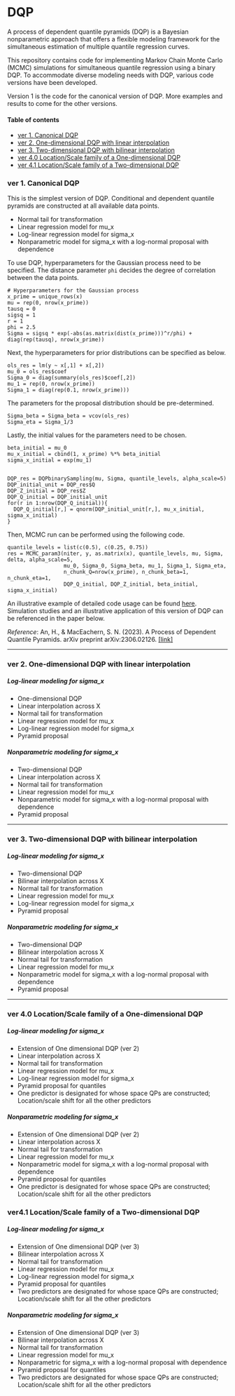 # DQP

A process of dependent quantile pyramids (DQP) is a Bayesian nonparametric approach that offers a flexible modeling framework for the simultaneous estimation of multiple quantile regression curves. 

This repository contains code for implementing Markov Chain Monte Carlo (MCMC) simulations for simultaneous quantile regression using a binary DQP.
To accommodate diverse modeling needs with DQP, various code versions have been developed.

Version 1 is the code for the canonical version of DQP. More examples and results to come for the other versions. 

#### Table of contents 

* [ver 1. Canonical DQP](https://github.com/hyoin-an/DQP#ver-1-canonical-dqp)
* [ver 2. One-dimensional DQP with linear interpolation](https://github.com/hyoin-an/DQP#ver-2-one-dimensional-dqp-with-linear-interpolation)
* [ver 3. Two-dimensional DQP with bilinear interpolation](https://github.com/hyoin-an/DQP#ver-3-two-dimensional-dqp-with-bilinear-interpolation)
* [ver 4.0 Location/Scale family of a One-dimensional DQP](https://github.com/hyoin-an/DQP#ver-40-locationscale-family-of-a-one-dimensional-dqp)
* [ver 4.1 Location/Scale family of a Two-dimensional DQP](https://github.com/hyoin-an/DQP#ver41-locationscale-family-of-a-two-dimensional-dqp)


### ver 1. Canonical DQP
This is the simplest version of DQP. Conditional and dependent quantile pyramids are constructed at all available data points.

*	Normal tail for transformation
*	Linear regression model for mu_x
*	Log-linear regression model for sigma_x
*	Nonparametric model for sigma_x with a log-normal proposal with dependence

To use DQP, hyperparameters for the Gaussian process need to be specified. The distance parameter `phi` decides the degree of correlation between the data points. 

```
# Hyperparameters for the Gaussian process
x_prime = unique_rows(x)
mu = rep(0, nrow(x_prime))
tausq = 0 
sigsq = 1
r = 1 
phi = 2.5 
Sigma = sigsq * exp(-abs(as.matrix(dist(x_prime)))^r/phi) + diag(rep(tausq), nrow(x_prime))
```

Next, the hyperparameters for prior distributions can be specified as below.
```
ols_res = lm(y ~ x[,1] + x[,2])
mu_0 = ols_res$coef
Sigma_0 = diag(summary(ols_res)$coef[,2])
mu_1 = rep(0, nrow(x_prime))
Sigma_1 = diag(rep(0.1, nrow(x_prime)))
```

The parameters for the proposal distribution should be pre-determined.
```
Sigma_beta = Sigma_beta = vcov(ols_res)
Sigma_eta = Sigma_1/3
```

Lastly, the initial values for the parameters need to be chosen. 
```
beta_initial = mu_0
mu_x_initial = cbind(1, x_prime) %*% beta_initial
sigma_x_initial = exp(mu_1)


DQP_res = DQPbinarySampling(mu, Sigma, quantile_levels, alpha_scale=5)
DQP_initial_unit = DQP_res$Q
DQP_Z_initial = DQP_res$Z
DQP_Q_initial = DQP_initial_unit
for(r in 1:nrow(DQP_Q_initial)){
  DQP_Q_initial[r,] = qnorm(DQP_initial_unit[r,], mu_x_initial, sigma_x_initial)
}
```

Then, MCMC run can be performed using the following code. 
```
quantile_levels = list(c(0.5), c(0.25, 0.75))
res = MCMC_param3(niter, y, as.matrix(x), quantile_levels, mu, Sigma, delta, alpha_scale=5, 
                  mu_0, Sigma_0, Sigma_beta, mu_1, Sigma_1, Sigma_eta, 
                  n_chunk_Q=nrow(x_prime), n_chunk_beta=1, n_chunk_eta=1,
                  DQP_Q_initial, DQP_Z_initial, beta_initial, sigma_x_initial)
```

An illustrative example of detailed code usage can be found [here](ver1/Example).
Simulation studies and an illustrative application of this version of DQP can be referenced in the paper below.

*Reference*: An, H., & MacEachern, S. N. (2023). A Process of Dependent Quantile Pyramids. arXiv preprint arXiv:2306.02126. [[link]](https://doi.org/10.48550/arXiv.2306.02126)

---

### ver 2. One-dimensional DQP with linear interpolation

##### Log-linear modeling for sigma_x
* One-dimensional DQP
* Linear interpolation across X
* Normal tail for transformation
* Linear regression model for mu_x
* Log-linear regression model for sigma_x
* Pyramid proposal

##### Nonparametric modeling for sigma_x
* Two-dimensional DQP
* Linear interpolation across X
* Normal tail for transformation
* Linear regression model for mu_x
* Nonparametric model for sigma_x with a log-normal proposal with dependence
* Pyramid proposal

---

### ver 3. Two-dimensional DQP with bilinear interpolation

##### Log-linear modeling for sigma_x
* Two-dimensional DQP
* Bilinear interpolation across X
* Normal tail for transformation
* Linear regression model for mu_x
* Log-linear regression model for sigma_x
* Pyramid proposal

##### Nonparametric modeling for sigma_x
* Two-dimensional DQP
* Bilinear interpolation across X
* Normal tail for transformation
* Linear regression model for mu_x
* Nonparametric model for sigma_x with a log-normal proposal with dependence
* Pyramid proposal

---

### ver 4.0 Location/Scale family of a One-dimensional DQP

##### Log-linear modeling for sigma_x
*	Extension of One dimensional DQP (ver 2)
*	Linear interpolation across X
*	Normal tail for transformation
*	Linear regression model for mu_x
*	Log-linear regression model for sigma_x
*	Pyramid proposal for quantiles
*	One predictor is designated for whose space QPs are constructed; Location/scale shift for all the other predictors
  
##### Nonparametric modeling for sigma_x
*	Extension of One dimensional DQP (ver 2)
*	Linear interpolation across X
*	Normal tail for transformation
*	Linear regression model for mu_x
*	Nonparametric model for sigma_x with a log-normal proposal with dependence
*	Pyramid proposal for quantiles
*	One predictor is designated for whose space QPs are constructed; Location/scale shift for all the other predictors


### ver4.1 Location/Scale family of a Two-dimensional DQP

##### Log-linear modeling for sigma_x
* Extension of One dimensional DQP (ver 3)
* Bilinear interpolation across X
* Normal tail for transformation
* Linear regression model for mu_x
* Log-linear regression model for sigma_x
* Pyramid proposal for quantiles
* Two predictors are designated for whose space QPs are constructed; Location/scale shift for all the other predictors


##### Nonparametric modeling for sigma_x
* Extension of One dimensional DQP (ver 3)
* Bilinear interpolation across X
* Normal tail for transformation
* Linear regression model for mu_x
* Nonparametric for sigma_x with a log-normal proposal with dependence
* Pyramid proposal for quantiles
* Two predictors are designated for whose space QPs are constructed; Location/scale shift for all the other predictors

